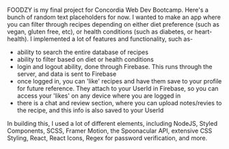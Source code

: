 FOODZY is my final project for Concordia Web Dev Bootcamp. Here's a bunch of random text placeholders for now. I wanted to make an app where you can filter through recipes depending on either diet preference (such as vegan, gluten free, etc), or health conditions (such as diabetes, or heart-health). I implemented a lot of features and functionality, such as-

- ability to search the entire database of recipes
- ability to filter based on diet or health conditions
- login and logout ability, done through Firebase. This runs through the server, and data is sent to Firebase
- once logged in, you can 'like' recipes and have them save to your profile for future reference. They attach to your UserId in Firebase, so you can access your 'likes' on any device where you are logged in
- there is a chat and review section, where you can upload notes/revies to the recipe, and this info is also saved to your UserId

In building this, I used a lot of different elements, including NodeJS, Styled Components, SCSS, Framer Motion, the Spoonacular API, extensive CSS Styling, React, React Icons, Regex for password verification, and more.
